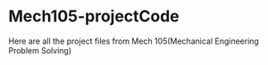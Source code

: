 # Mech105-projectCode
Here are all the project files from Mech 105(Mechanical Engineering Problem Solving)
